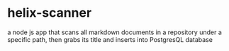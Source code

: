 # helix-scanner
a node js app that scans all markdown documents in a repository under a specific path, then grabs its title and inserts into PostgresQL database
